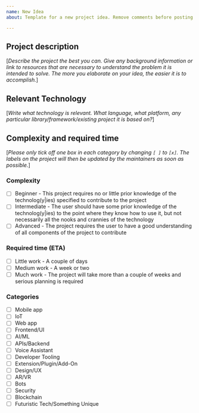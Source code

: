```yaml
---
name: New Idea
about: Template for a new project idea. Remove comments before posting.

---
```


## Project description

[_Describe the project the best you can. Give any background information or link to resources that are necessary to understand the problem it is intended to solve. The more you elaborate on your idea, the easier it is to accomplish._]

## Relevant Technology

[_Write what technology is relevant. What language, what platform, any particular library/framework/existing project it is based on?_]

## Complexity and required time

[_Please only tick off one box in each category by changing `[ ]` to `[x]`. The labels on the project will then be updated by the maintainers as soon as possible._]

### Complexity

- [ ] Beginner - This project requires no or little prior knowledge of the technolog(y|ies) specified to contribute to the project
- [ ] Intermediate - The user should have some prior knowledge of the technolog(y|ies) to the point where they know how to use it, but not necessarily all the nooks and crannies of the technology
- [ ] Advanced - The project requires the user to have a good understanding of all components of the project to contribute

### Required time (ETA)

- [ ] Little work - A couple of days
- [ ] Medium work - A week or two
- [ ] Much work - The project will take more than a couple of weeks and serious planning is required

### Categories

- [ ] Mobile app
- [ ] IoT
- [ ] Web app
- [ ] Frontend/UI
- [ ] AI/ML
- [ ] APIs/Backend
- [ ] Voice Assistant
- [ ] Developer Tooling
- [ ] Extension/Plugin/Add-On
- [ ] Design/UX
- [ ] AR/VR
- [ ] Bots
- [ ] Security
- [ ] Blockchain
- [ ] Futuristic Tech/Something Unique
